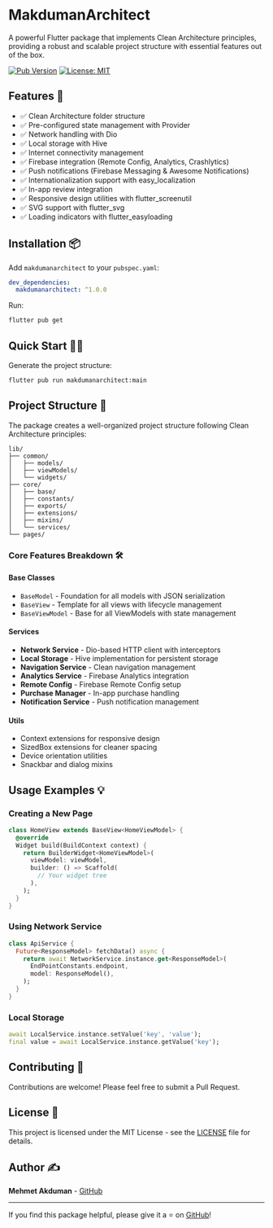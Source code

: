 # MakdumanArchitect

A powerful Flutter package that implements Clean Architecture principles, providing a robust and scalable project structure with essential features out of the box.

[![Pub Version](https://img.shields.io/pub/v/makdumanarchitect.svg)](https://pub.dev/packages/makdumanarchitect)
[![License: MIT](https://img.shields.io/badge/License-MIT-yellow.svg)](https://opensource.org/licenses/MIT)

## Features 🚀

- ✅ Clean Architecture folder structure
- ✅ Pre-configured state management with Provider
- ✅ Network handling with Dio
- ✅ Local storage with Hive
- ✅ Internet connectivity management
- ✅ Firebase integration (Remote Config, Analytics, Crashlytics)
- ✅ Push notifications (Firebase Messaging & Awesome Notifications)
- ✅ Internationalization support with easy_localization
- ✅ In-app review integration
- ✅ Responsive design utilities with flutter_screenutil
- ✅ SVG support with flutter_svg
- ✅ Loading indicators with flutter_easyloading

## Installation 📦

Add `makdumanarchitect` to your `pubspec.yaml`:

```yaml
dev_dependencies:
  makdumanarchitect: ^1.0.0
```

Run:
```bash
flutter pub get
```

## Quick Start 🏃‍♂️

Generate the project structure:
```bash
flutter pub run makdumanarchitect:main
```

## Project Structure 📁

The package creates a well-organized project structure following Clean Architecture principles:

```
lib/
├── common/
│   ├── models/
│   ├── viewModels/
│   └── widgets/
├── core/
│   ├── base/
│   ├── constants/
│   ├── exports/
│   ├── extensions/
│   ├── mixins/
│   └── services/
└── pages/
```

### Core Features Breakdown 🛠

#### Base Classes
- `BaseModel` - Foundation for all models with JSON serialization
- `BaseView` - Template for all views with lifecycle management
- `BaseViewModel` - Base for all ViewModels with state management

#### Services
- **Network Service** - Dio-based HTTP client with interceptors
- **Local Storage** - Hive implementation for persistent storage
- **Navigation Service** - Clean navigation management
- **Analytics Service** - Firebase Analytics integration
- **Remote Config** - Firebase Remote Config setup
- **Purchase Manager** - In-app purchase handling
- **Notification Service** - Push notification management

#### Utils
- Context extensions for responsive design
- SizedBox extensions for cleaner spacing
- Device orientation utilities
- Snackbar and dialog mixins

## Usage Examples 💡

### Creating a New Page

```dart
class HomeView extends BaseView<HomeViewModel> {
  @override
  Widget build(BuildContext context) {
    return BuilderWidget<HomeViewModel>(
      viewModel: viewModel,
      builder: () => Scaffold(
        // Your widget tree
      ),
    );
  }
}
```

### Using Network Service

```dart
class ApiService {
  Future<ResponseModel> fetchData() async {
    return await NetworkService.instance.get<ResponseModel>(
      EndPointConstants.endpoint,
      model: ResponseModel(),
    );
  }
}
```

### Local Storage

```dart
await LocalService.instance.setValue('key', 'value');
final value = await LocalService.instance.getValue('key');
```

## Contributing 🤝

Contributions are welcome! Please feel free to submit a Pull Request.

## License 📄

This project is licensed under the MIT License - see the [LICENSE](LICENSE) file for details.

## Author ✍️

**Mehmet Akduman** - [GitHub](https://github.com/mehmetakdumn604)

---

If you find this package helpful, please give it a ⭐️ on [GitHub](https://github.com/mehmetakdumn604/akdumanarchitect)!

